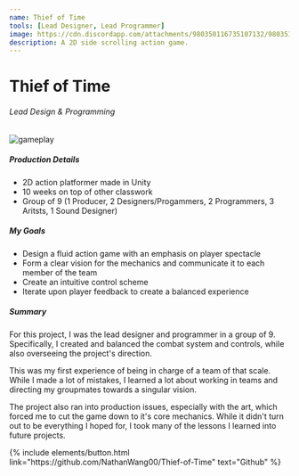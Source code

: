 ```yaml
---
name: Thief of Time
tools: [Lead Designer, Lead Programmer]
image: https://cdn.discordapp.com/attachments/980350116735107132/980351082528145408/game_title.png
description: A 2D side scrolling action game.
---
```


# Thief of Time
###### Lead Design & Programming

![gameplay](https://cdn.discordapp.com/attachments/980350116735107132/980380206533595166/gameplay.gif)

##### Production Details
+ 2D action platformer made in Unity
+ 10 weeks on top of other classwork
+ Group of 9 (1 Producer, 2 Designers/Progammers, 2 Programmers, 3 Aritsts, 1 Sound Designer)

##### My Goals
+ Design a fluid action game with an emphasis on player spectacle
+ Form a clear vision for the mechanics and communicate it to each member of the team
+ Create an intuitive control scheme
+ Iterate upon player feedback to create a balanced experience

##### Summary
For this project, I was the lead designer and programmer in a group of 9. Specifically, I created and balanced the combat system and controls, while also overseeing the project's direction.

This was my first experience of being in charge of a team of that scale. While I made a lot of mistakes, I learned a lot about working in teams and directing my groupmates towards a singular vision.

The project also ran into production issues, especially with the art, which forced me to cut the game down to it's core mechanics. While it didn't turn out to be everything I hoped for, I took many of the lessons I learned into future projects.

<p class="text-center">
{% include elements/button.html link="https://github.com/NathanWang00/Thief-of-Time" text="Github" %}
</p>
